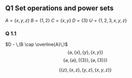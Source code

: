 ## Q1 Set operations and power sets

$A = \{x, y, z\}$
$B = \{1, 2\}$
$C = \{x, y\}$
$D = \{3\}$
$U = \{1, 2, 3, x, y, z\}$

### Q 1.1
$D - \,(B \cap \overline{A}\,)$
$$\{\varnothing, \{x\}, \{y\}, \{x, y\} \}$$
$$\{ \varnothing , \{ \varnothing \}, \{ \{ 3 \} \}, \{ \varnothing , \{ 3 \} \} \}$$

$$\{\{z\}, \{x, z\}, \{y, z\}, \{x, y, z\}\}$$